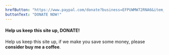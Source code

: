 ```yaml
---
hrefButton: "https://www.paypal.com/donate?business=EFPUWMW72RNA6&item_name=Keep+this+site+up&currency_code=USD"
buttonText: "DONATE NOW!"
---
```


#### Help us keep this site up, **DONATE!**

Help us keep this site up, if we make you save some money, please **consider buy me a coffee**.